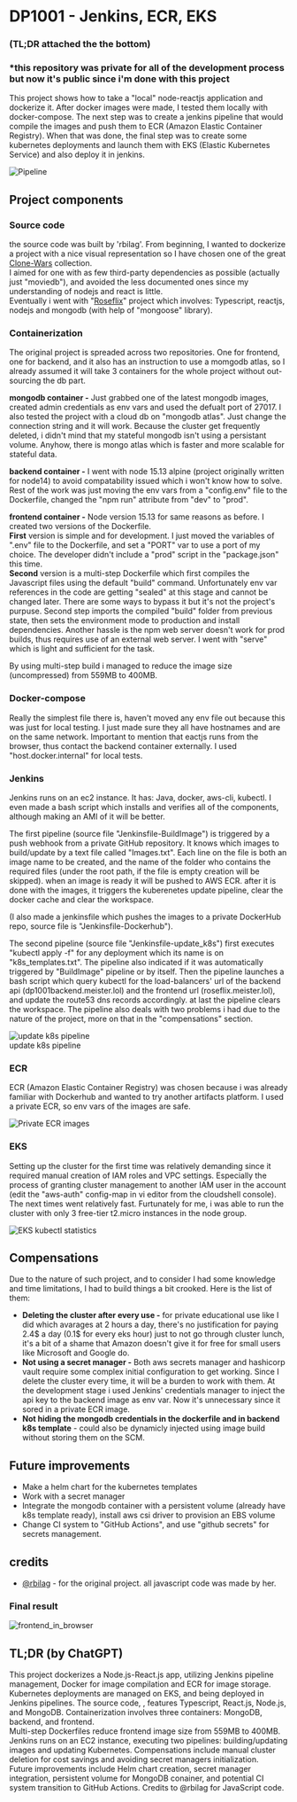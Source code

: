 
# DP1001 - Jenkins, ECR, EKS
### (TL;DR attached the the bottom)
### *this repository was private for all of the development process but now it's public since i'm done with this project
This project shows how to take a "local" node-reactjs application and dockerize it. After docker images were made, I tested them locally with docker-compose. The next step was to create a jenkins pipeline that would compile the images and push them to ECR (Amazon Elastic Container Registry). When that was done, the final step was to create some kubernetes deployments and launch them with EKS (Elastic Kubernetes Service) and also deploy it in jenkins.

![Pipeline](https://s3.amazonaws.com/meister.public.resources/dp1001/Pipeline.png)


## Project components

### Source code
the source code was built by 'rbilag'. From beginning, I wanted to dockerize a project with a nice visual representation so I have chosen one of the great [Clone-Wars](https://github.com/GorvGoyl/Clone-Wars) collection.  
I aimed for one with as few third-party dependencies as possible (actually just "moviedb"), and avoided the less documented ones since my understanding of nodejs and react is little.  
Eventually i went with "[Roseflix](https://github.com/rbilag/roseflix)" project which involves: Typescript, reactjs, nodejs and mongodb (with help of "mongoose" library).

### Containerization
The original project is spreaded across two repositories. One for frontend, one for backend, and it also has an instruction to use a momgodb atlas, so I already assumed it will take 3 containers for the whole project without out-sourcing the db part.  

**mongodb container -** Just grabbed one of the latest mongodb images, created admin credentials as env vars and used the defualt port of 27017. I also tested the project with a cloud db on "mongodb atlas". Just change the connection string and it will work. Because the cluster get frequently deleted, i didn't mind that my stateful mongodb isn't using a persistant volume. Anyhow, there is mongo atlas which is faster and more scalable for stateful data.

**backend container -** I went with node 15.13 alpine (project originally written for node14) to avoid compatability issued which i won't know how to solve.  
Rest of the work was just moving the env vars from a "config.env" file to the Dockerfile, changed the "npm run" attribute from "dev" to "prod".

**frontend container -** Node version 15.13 for same reasons as before. I created two versions of the Dockerfile.  
**First** version is simple and for development. I just moved the variables of ".env" file to the Dockerfile, and set a "PORT" var to use a port of my choice. The developer didn't include a "prod" script in the "package.json" this time.  
**Second** version is a multi-step Dockerfile which first compiles the Javascript files using the default "build" command. Unfortunately env var references in the code are getting "sealed" at this stage and cannot be changed later. There are some ways to bypass it but it's not the project's purpuse.
Second step imports the compiled "build" folder from previous state, then sets the environment mode to production and install dependencies. Another hassle is the npm web server doesn't work for prod builds, thus requires use of an external web server. I went with "serve" which is light and sufficient for the task.  

By using multi-step build i managed to reduce the image size (uncompressed) from 559MB to 400MB.

### Docker-compose
Really the simplest file there is, haven't moved any env file out because this was just for local testing. I just made sure they all have hostnames and are on the same network. 
Important to mention that eactjs runs from the browser, thus contact the backend container externally. I used "host.docker.internal" for local tests.

### Jenkins
Jenkins runs on an ec2 instance. It has: Java, docker, aws-cli, kubectl. I even made a bash script which installs and verifies all of the components, although making an AMI of it will be better.  

The first pipeline (source file "Jenkinsfile-BuildImage") is triggered by a push webhook from a private GitHub repository. It knows which images to build/update by a text file called "Images.txt". Each line on the file is both an image name to be created, and the name of the folder who contains the required files (under the root path, if the file is empty creation will be skipped). when an image is ready it will be pushed to AWS ECR. after it is done with the images, it triggers the kuberenetes update pipeline, clear the docker cache and clear the workspace.

(I also made a jenkinsfile which pushes the images to a private DockerHub repo, source file is "Jenkinsfile-Dockerhub").

The second pipeline (source file "Jenkinsfile-update_k8s") first executes "kubectl apply -f" for any deployment which its name is on "k8s_templates.txt". The pipeline also indicated if it was automatically triggered by "BuildImage" pipeline or by itself. Then the pipeline launches a bash script which query kubectl for the load-balancers' url of the backend api (dp1001backend.meister.lol) and the frontend url (roseflix.meister.lol), and update the route53 dns records accordingly. at last the pipeline clears the workspace.
The pipeline also deals with two problems i had due to the nature of the project, more on that in the "compensations" section.

![update k8s pipeline](https://s3.amazonaws.com/meister.public.resources/dp1001/updatek8s-pipeline.jpg)  
update k8s pipeline

### ECR
ECR (Amazon Elastic Container Registry) was chosen because i was already familiar with Dockerhub and wanted to try another artifacts platform. I used a private ECR, so env vars of the images are safe.

![Private ECR images](https://s3.amazonaws.com/meister.public.resources/dp1001/images.png)

### EKS
Setting up the cluster for the first time was relatively demanding since it required manual creation of IAM roles and VPC settings. Especially the process of granting cluster management to another IAM user in the account (edit the "aws-auth" config-map in vi editor from the cloudshell console). The next times went relatively fast. Furtunately for me, i was able to run the cluster with only 3 free-tier t2.micro instances in the node group.

![EKS kubectl statistics](https://s3.amazonaws.com/meister.public.resources/dp1001/eks.jpg)

## Compensations

Due to the nature of such project, and to consider I had some knowledge and time limitations, I had to build things a bit crooked. Here is the list of them:
* **Deleting the cluster after every use -** for private educational use like I did which avarages at 2 hours a day, there's no justification for paying 2.4$ a day (0.1$ for every eks hour) just to not go through cluster lunch, it's a bit of a shame that Amazon doesn't give it for free for small users like Microsoft and Google do.
* **Not using a secret manager -** Both aws secrets manager and hashicorp vault require some complex initial configuration to get working. Since I delete the cluster every time, it will be a burden to work with them.
  At the development stage i used Jenkins' credentials manager to inject the api key to the backend image as env var. Now it's unnecessary since it sored in a private ECR image.
* **Not hiding the mongodb credentials in the dockerfile and in backend k8s template** -  could also be dynamicly injected using image build without storing them on the SCM.
## Future improvements
* Make a helm chart for the kubernetes templates
* Work with a secret manager
* Integrate the mongodb container with a persistent volume (already have k8s template ready), install aws csi driver to provision an EBS volume
* Change CI system to "GitHub Actions", and use "github secrets" for secrets management.

## credits

- [@rbilag](https://github.com/rbilag/roseflix) - for the original project. all javascript code was made by her.

### Final result
![frontend_in_browser](https://s3.amazonaws.com/meister.public.resources/dp1001/frontend_in_browser.png)
## TL;DR (by ChatGPT)
This project dockerizes a Node.js-React.js app, utilizing Jenkins pipeline management, Docker for image compilation and ECR for image storage. Kubernetes deployments are managed on EKS, and being deployed in Jenkins pipelines. The source code, , features Typescript, React.js, Node.js, and MongoDB. Containerization involves three containers: MongoDB, backend, and frontend.  
Multi-step Dockerfiles reduce frontend image size from 559MB to 400MB. Jenkins runs on an EC2 instance, executing two pipelines: building/updating images and updating Kubernetes. Compensations include manual cluster deletion for cost savings and avoiding secret managers initialization.  
Future improvements include Helm chart creation, secret manager integration, persistent volume for MongoDB conainer, and potential CI system transition to GitHub Actions. Credits to @rbilag for JavaScript code.
